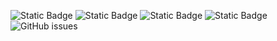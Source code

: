 ![Static Badge](https://img.shields.io/badge/blacklists-60-000000) ![Static Badge](https://img.shields.io/badge/blacklisted-3066513-cc0000) ![Static Badge](https://img.shields.io/badge/whitelisted-2242-00CC00) ![Static Badge](https://img.shields.io/badge/streaming_blacklist-28106-000000) ![GitHub issues](https://img.shields.io/github/issues/fabriziosalmi/blacklists)
